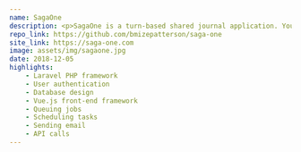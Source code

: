 ```yaml
---
name: SagaOne
description: <p>SagaOne is a turn-based shared journal application. You can create a journal, invite friends to join it, and take turns writing in it. The journal automatically passes from person to person after a set period of time. For example, you can create a journal that rotates to the next user every day, every week, or every month.</p><p>Only the person who has the journal can read it. When it's your turn with a journal, you can write new entries, read previous entries, and even add comments to previous entries.</p><p>SagaOne leverages the power of the Internet to create community regardless of distance, while fostering a small but fosters a small, intimate environment. It's a great way to share your life and build a sense of connection with others!</p>
repo_link: https://github.com/bmizepatterson/saga-one
site_link: https://saga-one.com
image: assets/img/sagaone.jpg
date: 2018-12-05
highlights:
    - Laravel PHP framework
    - User authentication
    - Database design
    - Vue.js front-end framework
    - Queuing jobs
    - Scheduling tasks
    - Sending email
    - API calls
---
```

